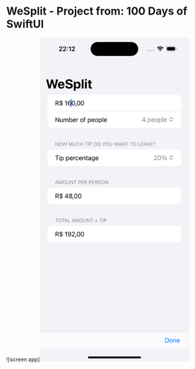 # WeSplit - Project from: 100 Days of SwiftUI

<!-- ![alt text](https://github.com/adaltopicotti/WeSplit/blob/main/screenshot/Screen1.png?raw=true) -->

![screen app][<img src="https://github.com/adaltopicotti/wesplit/blob/main/screenshot/screen1.png?raw=true" width="393" height="852"/>](https://github.com/adaltopicotti/WeSplit/blob/main/screenshot/Screen1.png?raw=true)
